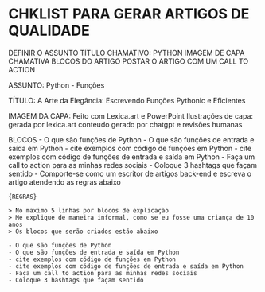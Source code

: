 # CHKLIST PARA GERAR ARTIGOS DE QUALIDADE

DEFINIR O ASSUNTO
TÍTULO CHAMATIVO: PYTHON
IMAGEM DE CAPA CHAMATIVA
BLOCOS DO ARTIGO
POSTAR O ARTIGO COM UM CALL TO ACTION


ASSUNTO:
    Python - Funções

TÍTULO:
    A Arte da Elegância: Escrevendo Funções Pythonic e Eficientes

IMAGEM DA CAPA:
    Feito com Lexica.art e PowerPoint
    Ilustrações de capa: gerada por lexica.art
    conteudo gerado por chatgpt e revisões humanas

BLOCOS
    - O que são funções de Python
    - O que são funções de entrada e saída em Python
    - cite exemplos com código de funções em Python
    - cite exemplos com código de funções de entrada e saída em Python
    - Faça um call to action para as minhas redes sociais
    - Coloque 3 hashtags que façam sentido
    - Comporte-se como um escritor de artigos back-end e escreva o artigo atendendo as regras abaixo

    {REGRAS}
    
    > No maximo 5 linhas por blocos de explicação
    > Me explique de maneira informal, como se eu fosse uma criança de 10 anos
    > Os blocos que serão criados estão abaixo

    - O que são funções de Python
    - O que são funções de entrada e saída em Python
    - cite exemplos com código de funções em Python
    - cite exemplos com código de funções de entrada e saída em Python
    - Faça um call to action para as minhas redes sociais
    - Coloque 3 hashtags que façam sentido